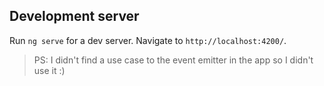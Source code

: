 
## Development server

Run `ng serve` for a dev server. Navigate to `http://localhost:4200/`.

> PS: I didn't find a use case to the event emitter in the app so I didn't use it :)